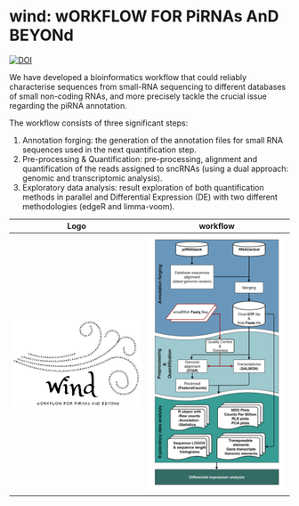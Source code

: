 # wind: wORKFLOW FOR PiRNAs AnD BEYONd

<a href="https://doi.org/10.5281/zenodo.4289909"><img src="https://zenodo.org/badge/DOI/10.5281/zenodo.4289909.svg" alt="DOI"></a>

We have developed a bioinformatics workflow that could reliably 
characterise sequences from small-RNA sequencing to different databases 
of small non-coding RNAs, and more precisely tackle the crucial issue regarding the piRNA annotation.

The workflow consists of three significant steps:  
1. Annotation forging: the generation of the annotation files for small RNA sequences used in the next quantification step.  
2. Pre-processing & Quantification: pre-processing, alignment and quantification of the reads assigned to sncRNAs (using a dual approach: genomic and transcriptomic analysis).  
3. Exploratory data analysis: result exploration of both quantification methods in parallel and Differential Expression (DE) with two different methodologies (edgeR and limma-voom).

Logo | workflow
--- | ---
<img src="WIND_LOGO.png" width="600"> | <img src="Figure_workflow.jpg" width="600">  

